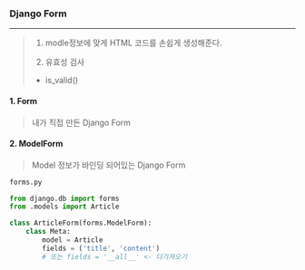 ### Django Form

---

>1. modle정보에 맞게 HTML 코드를 손쉽게 생성해준다.
>
>2. 유효성 검사
>   - is_valid()



#### 1. Form

> 내가 직접 만든 Django Form



#### 2. ModelForm

> Model 정보가 바인딩 되어있는 Django Form

```python
forms.py

from django.db import forms
from .models import Article

class ArticleForm(forms.ModelForm):
    class Meta:
        model = Article
        fields = ('title', 'content')
        # 또는 fields = '__all__' <- 다가져오기
```

